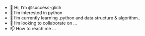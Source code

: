 - 👋 Hi, I’m @success-glich
- 👀 I’m interested in python
- 🌱 I’m currently learning .python and data structure & algorithm..
- 💞️ I’m looking to collaborate on ...
- 📫 How to reach me ...

<!---
success-glich/success-glich is a ✨ special ✨ repository because its `README.md` (this file) appears on your GitHub profile.
You can click the Preview link to take a look at your changes.
--->
